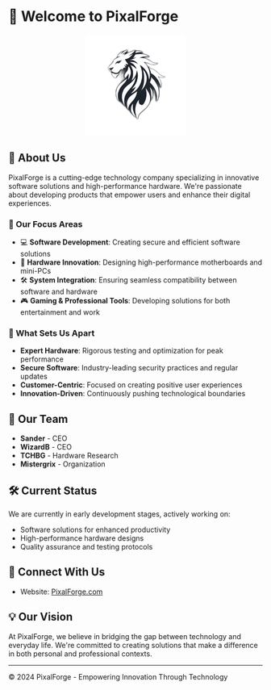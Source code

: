 # 🌟 Welcome to PixalForge

<p align="center">
  <img src="https://github.com/CEO-pixalforge/logo/blob/main/image.jpg?raw=true" alt="PixalForge Logo" width="200"/>
</p>

## 🚀 About Us

PixalForge is a cutting-edge technology company specializing in innovative software solutions and high-performance hardware. We're passionate about developing products that empower users and enhance their digital experiences.

### 🎯 Our Focus Areas

- 💻 **Software Development**: Creating secure and efficient software solutions
- 🔧 **Hardware Innovation**: Designing high-performance motherboards and mini-PCs
- 🛠️ **System Integration**: Ensuring seamless compatibility between software and hardware
- 🎮 **Gaming & Professional Tools**: Developing solutions for both entertainment and work

### 🌟 What Sets Us Apart

- **Expert Hardware**: Rigorous testing and optimization for peak performance
- **Secure Software**: Industry-leading security practices and regular updates
- **Customer-Centric**: Focused on creating positive user experiences
- **Innovation-Driven**: Continuously pushing technological boundaries

## 👥 Our Team

- **Sander** - CEO
- **WizardB** - CEO
- **TCHBG** - Hardware Research
- **Mistergrix** - Organization

## 🛠️ Current Status

We are currently in early development stages, actively working on:
- Software solutions for enhanced productivity
- High-performance hardware designs
- Quality assurance and testing protocols

## 🔗 Connect With Us

- Website: [PixalForge.com](https://www.pixalforge.com)

## 💡 Our Vision

At PixalForge, we believe in bridging the gap between technology and everyday life. We're committed to creating solutions that make a difference in both personal and professional contexts.

---

© 2024 PixalForge - Empowering Innovation Through Technology

